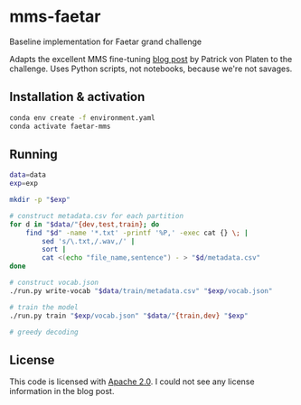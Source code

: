 # mms-faetar
Baseline implementation for Faetar grand challenge

Adapts the excellent MMS fine-tuning [blog
post](https://huggingface.co/blog/mms_adapters) by Patrick von Platen to the
challenge. Uses Python scripts, not notebooks, because we're not savages.

## Installation & activation

``` sh
conda env create -f environment.yaml
conda activate faetar-mms
```

## Running

``` sh
data=data
exp=exp

mkdir -p "$exp"

# construct metadata.csv for each partition
for d in "$data/"{dev,test,train}; do
    find "$d" -name '*.txt' -printf '%P,' -exec cat {} \; |
        sed 's/\.txt,/.wav,/' |
        sort |
        cat <(echo "file_name,sentence") - > "$d/metadata.csv"
done

# construct vocab.json
./run.py write-vocab "$data/train/metadata.csv" "$exp/vocab.json"

# train the model
./run.py train "$exp/vocab.json" "$data/"{train,dev} "$exp"

# greedy decoding

```

## License

This code is licensed with [Apache 2.0](./LICENSE). I could not see any
license information in the blog post.
